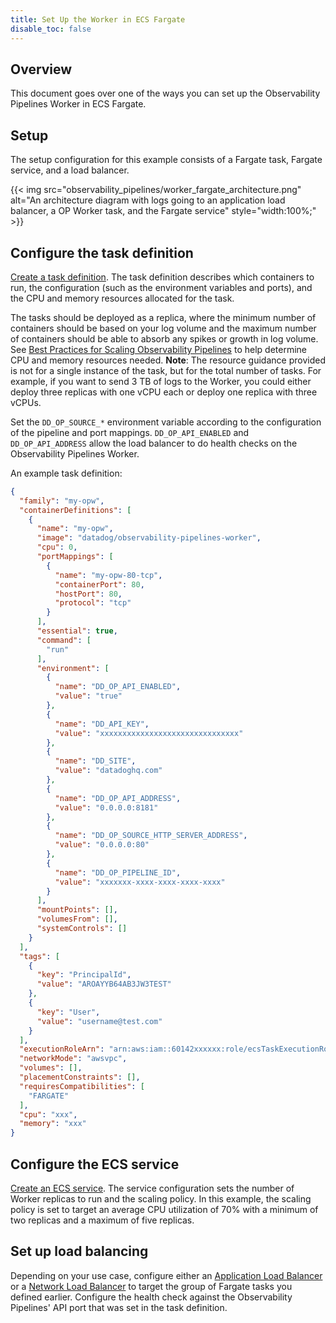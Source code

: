 ```yaml
---
title: Set Up the Worker in ECS Fargate
disable_toc: false
---
```


## Overview

This document goes over one of the ways you can set up the Observability Pipelines Worker in ECS Fargate.

## Setup

The setup configuration for this example consists of a Fargate task, Fargate service, and a load balancer.

{{< img src="observability_pipelines/worker_fargate_architecture.png" alt="An architecture diagram with logs going to an application load balancer, a OP Worker task, and the Fargate service" style="width:100%;" >}}

## Configure the task definition

[Create a task definition][1]. The task definition describes which containers to run, the configuration (such as the environment variables and ports), and the CPU and memory resources allocated for the task.

The tasks should be deployed as a replica, where the minimum number of containers should be based on your log volume and the maximum number of containers should be able to absorb any spikes or growth in log volume. See [Best Practices for Scaling Observability Pipelines][5] to help determine CPU and memory resources needed. **Note**: The resource guidance provided is not for a single instance of the task, but for the total number of tasks. For example, if you want to send 3 TB of logs to the Worker, you could either deploy three replicas with one vCPU each or deploy one replica with three vCPUs.

Set the `DD_OP_SOURCE_*` environment variable according to the configuration of the pipeline and port mappings. `DD_OP_API_ENABLED` and `DD_OP_API_ADDRESS` allow the load balancer to do health checks on the Observability Pipelines Worker.

An example task definition:

```json
{
  "family": "my-opw",
  "containerDefinitions": [
    {
      "name": "my-opw",
      "image": "datadog/observability-pipelines-worker",
      "cpu": 0,
      "portMappings": [
        {
          "name": "my-opw-80-tcp",
          "containerPort": 80,
          "hostPort": 80,
          "protocol": "tcp"
        }
      ],
      "essential": true,
      "command": [
        "run"
      ],
      "environment": [
        {
          "name": "DD_OP_API_ENABLED",
          "value": "true"
        },
        {
          "name": "DD_API_KEY",
          "value": "xxxxxxxxxxxxxxxxxxxxxxxxxxxxxxx"
        },
        {
          "name": "DD_SITE",
          "value": "datadoghq.com"
        },
        {
          "name": "DD_OP_API_ADDRESS",
          "value": "0.0.0.0:8181"
        },
        {
          "name": "DD_OP_SOURCE_HTTP_SERVER_ADDRESS",
          "value": "0.0.0.0:80"
        },
        {
          "name": "DD_OP_PIPELINE_ID",
          "value": "xxxxxxx-xxxx-xxxx-xxxx-xxxx"
        }
      ],
      "mountPoints": [],
      "volumesFrom": [],
      "systemControls": []
    }
  ],
  "tags": [
    {
      "key": "PrincipalId",
      "value": "AROAYYB64AB3JW3TEST"
    },
    {
      "key": "User",
      "value": "username@test.com"
    }
  ],
  "executionRoleArn": "arn:aws:iam::60142xxxxxx:role/ecsTaskExecutionRole",
  "networkMode": "awsvpc",
  "volumes": [],
  "placementConstraints": [],
  "requiresCompatibilities": [
    "FARGATE"
  ],
  "cpu": "xxx",
  "memory": "xxx"
}
```

## Configure the ECS service

[Create an ECS service][2]. The service configuration sets the number of Worker replicas to run and the scaling policy. In this example, the scaling policy is set to target an average CPU utilization of 70% with a minimum of two replicas and a maximum of five replicas.

## Set up load balancing

Depending on your use case, configure either an [Application Load Balancer][3] or a [Network Load Balancer][4] to target the group of Fargate tasks you defined earlier. Configure the health check against the Observability Pipelines' API port that was set in the task definition.

[1]: https://docs.aws.amazon.com/AmazonECS/latest/developerguide/create-task-definition.html
[2]: https://docs.aws.amazon.com/AmazonECS/latest/developerguide/create-service-console-v2.html
[3]: https://docs.aws.amazon.com/elasticloadbalancing/latest/application/create-application-load-balancer.html
[4]: https://docs.aws.amazon.com/elasticloadbalancing/latest/network/create-network-load-balancer.html
[5]: /observability_pipelines/best_practices_for_scaling_observability_pipelines/